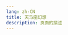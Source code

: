 ```yaml
---
lang: zh-CN  
title: 天马座幻想  
description: 页面的描述  
---
```



<MusicPlayer musicId="26584819" musicSrc="https://oss-xuxin.oss-cn-beijing.aliyuncs.com/blog/music/MAKE-UP%2C%E5%B1%B1%E7%94%B0%E4%BF%A1%E5%A4%AB%20-%20%E3%83%9A%E3%82%AC%E3%82%B5%E3%82%B9%E5%B9%BB%E6%83%B3.mp3" style="margin:0 auto" theme="borealis"></MusicPlayer>

<br>


<Comment></Comment>
